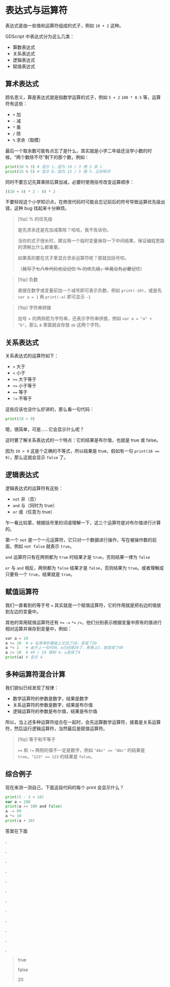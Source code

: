 # 表达式与运算符

表达式是由一些值和运算符组成的式子，例如 `10 + 2` 这种。

GDScript 中表达式分为这么几类：

- 算数表达式
- 关系表达式
- 逻辑表达式
- 赋值表达式

## 算术表达式

顾名思义，算是表达式就是指数学运算的式子，例如 `5 + 2` `100 * 0.5` 等，运算符有这些：

- `+` 加
- `-` 减
- `*` 乘
- `/` 除
- `%` 求余（取模）

最后一个取余数可能有点忘了是什么，其实就是小学二年级还没学小数的时候，“两个数除不尽”剩下的那个数，例如：

```python
print(10 % 3) # 显示 1，因为 10 / 3 商 3 余 1
print(15 % 5) # 显示 0，因为 15 / 5 商 5，正好除尽
```

同时不要忘记先算乘除后算加减，必要时使用括号改变运算顺序：

```python
((10 + 4) * 2 - 8) * 2
```

不要轻视这个小学知识点，在修改代码时可能会忘记前后的符号导致运算优先级出错，这种 bug 找起来十分麻烦。

> [!tip] % 的优先级
>
> 是先求余还是先加减乘除？哈哈，我不告诉你。
>
> 当你的式子很长时，建议用一个临时变量保存一下中间结果，保证编程思路的清晰比什么都重要。
>
> 如果真的要在式子里混合求余运算符呢？那就加括号呗。
>
>（~~我写了七八年代码也没记住 % 的优先级，毕竟没有必要记住~~）

> [!tip] 负数
>
> 直接在数字或变量前加一个减号即可表示负数，例如 `print(-10)`，或是先 `var a = 1` 再 `print(-a)` 即可显示 `-1`

> [!tip] 字符串拼接
>
> 加号 + 的两侧若为字符串，还表示字符串拼接，例如 `var a = "a" + "b"`，那么 a 里面就会存放 `ab` 这两个字符。

## 关系表达式

关系表达式的运算符如下：

- `>` 大于
- `<` 小于
- `>=` 大于等于
- `<=` 小于等于
- `==` 等于
- `!=` 不等于

这些应该也没什么好讲的，那么看一句代码：

```python
print(10 > 9)
```

嗯，很简单，可是......它会显示什么呢？

这时要了解关系表达式的一个特点：它的结果是布尔值，也就是 true 或 false。

因为 `10 > 9` 这是个正确的不等式，所以结果是 true，假如有一句 `print(10 == 9)`，那么这就会显示 `false` 了。

## 逻辑表达式

逻辑表达式的运算符有这些：

- `not` 非（否）
- `and` 与（同时为 true）
- `or` 或（任意为 true）

乍一看比较蒙，根据括号里的词语理解一下，这三个运算符是对布尔值进行计算的。

第一个 `not` 是一个一元运算符，它只对一个数据进行操作，写在被操作数的前面，例如 `not false` 就表示 `true`。

`and` 运算符只有在两侧都为 `true` 时结果才是 `true`，否则结果一律为 `false`

`or` 与 `and` 相反，两侧都为 `false` 结果才是 `false`，否则结果为 `true`。或者理解成只要有一个 `true`，结果就是 `true`。

## 赋值运算符

我们一直看到的等于号 `=` 其实就是一个赋值运算符，它的作用就是把右边的值放到左边的变量中。

其他的常用赋值运算符还有 `+=` `-=` `*=` `/=`，他们分别表示根据变量中原有的值进行相对运算并保存到变量中，例如：

```python
var a = 10
a += 10  # a 在原来的基础上又加了10，变成了20
a *= 2   # 由于上一句代码，a已经是20了，再乘上2，就变成了40
a /= 10  # 40 / 10 得到 4，a变成了4
print(a) # 显示 4
```

## 多种运算符混合计算

我们貌似已经发现了规律：

- 数学运算符的参数是数字，结果是数字
- 关系运算符的参数是数字，结果是布尔值
- 逻辑运算符的参数是布尔值，结果是布尔值

所以，当上述多种运算符组合在一起时，会先运算数学运算符，接着是关系运算符，然后运行逻辑运算符，当然最后是赋值运算符。

> [!tip] 等于和不等于
> 
> `==` 和 `!=` 两侧的值不一定是数字，例如 `"Abc" == "Abc"` 的结果是 `true`，`"123" == 123` 的结果是 `false`。

## 综合例子

现在来测一测自己，下面这段代码的每个 print 会显示什么？

```go
print(5 - 3 < 10)
var a = 100
print(a >= 100 and false)
a -= 99
a *= 10
print(a + 10)
```

答案在下面

.

.

.

.

.

.

.

.

.

.

.

.

> true
>
> false
>
> 20